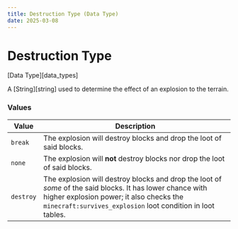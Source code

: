 ```yaml
---
title: Destruction Type (Data Type)
date: 2025-03-08
---
```


#	Destruction Type

[Data Type][data_types]

A [String][string] used to determine the effect of an explosion to the terrain.


###	Values

  Value      |  Description                                                     
-------------|------------------------------------------------------------------
  `break`    |  The explosion will destroy blocks and drop the loot of said blocks.  
  `none`     |  The explosion will **not** destroy blocks nor drop the loot of said blocks.  
  `destroy`  |  The explosion will destroy blocks and drop the loot of *some* of the said blocks. It has lower chance with higher explosion power; it also checks the `minecraft:survives_explosion` loot condition in loot tables.  
